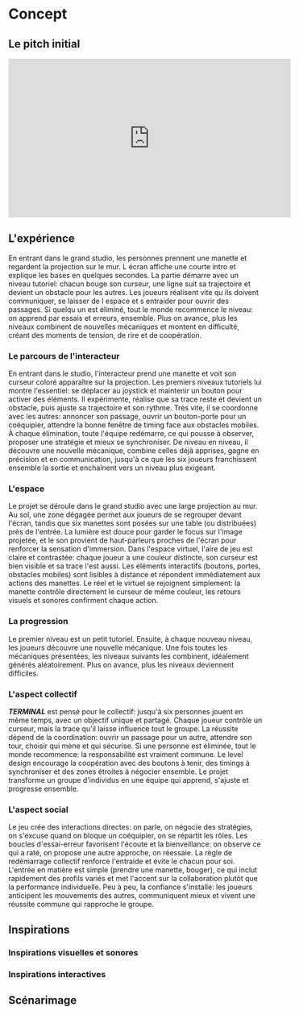 # Concept

## Le pitch initial

<!-- Inclure la vidéo du PowerPoint intial -->

<!-- Méthode 1 -->
<iframe width="560" height="315"
  src="https://www.youtube.com/embed/S0HuyAs4G5k?si=4g17DAnrrll7XO7B"
  title="YouTube video"
  frameborder="0"
  allowfullscreen>
</iframe>

<!-- Méthode 2, plug legit -->
<!-- 
[![Description de la vidéo](http://img.youtube.com/vi/ABWCq8j8qys/0.jpg)](http://www.youtube.com/watch?v=ABWCq8j8qys)
-->

<!-- Méthode 3 (vidéo local) -->
<!-- 
 ![Description de la vidéo](/media/ipsum_020.mp4)
-->

## L'expérience

En entrant dans le grand studio, les personnes prennent une manette et regardent la projection sur le mur. L écran affiche une courte intro et explique les bases en quelques secondes. La partie démarre avec un niveau tutoriel: chacun bouge son curseur, une ligne suit sa trajectoire et devient un obstacle pour les autres. Les joueurs réalisent vite qu ils doivent communiquer, se laisser de l espace et s entraider pour ouvrir des passages. Si quelqu un est éliminé, tout le monde recommence le niveau: on apprend par essais et erreurs, ensemble. Plus on avance, plus les niveaux combinent de nouvelles mécaniques et montent en difficulté, créant des moments de tension, de rire et de coopération.

### Le parcours de l'interacteur

En entrant dans le studio, l'interacteur prend une manette et voit son curseur coloré apparaître sur la projection. Les premiers niveaux tutoriels lui montre l'essentiel: se déplacer au joystick et maintenir un bouton pour activer des éléments. Il expérimente, réalise que sa trace reste et devient un obstacle, puis ajuste sa trajectoire et son rythme. Très vite, il se coordonne avec les autres: annoncer son passage, ouvrir un bouton-porte pour un coéquipier, attendre la bonne fenêtre de timing face aux obstacles mobiles. À chaque élimination, toute l'équipe redémarre, ce qui pousse à observer, proposer une stratégie et mieux se synchroniser. De niveau en niveau, il découvre une nouvelle mécanique, combine celles déjà apprises, gagne en précision et en communication, jusqu'à ce que les six joueurs franchissent ensemble la sortie et enchaînent vers un niveau plus exigeant.

<!-- 
Comportement de l’interacteur
Qu'est-ce que fait l'interacteur?
un résumé du parcours de l'interacteur du début à la fin de son expérience - qu'est-ce qu'il fait, qu'est-ce qu'il manipule, etc
-->

### L'espace

Le projet se déroule dans le grand studio avec une large projection au mur. Au sol, une zone dégagée permet aux joueurs de se regrouper devant l'écran, tandis que six manettes sont posées sur une table (ou distribuées) près de l'entrée. La lumière est douce pour garder le focus sur l'image projetée, et le son provient de haut-parleurs proches de l'écran pour renforcer la sensation d'immersion. Dans l'espace virtuel, l'aire de jeu est claire et contrastée: chaque joueur a une couleur distincte, son curseur est bien visible et sa trace l'est aussi. Les éléments interactifs (boutons, portes, obstacles mobiles) sont lisibles à distance et répondent immédiatement aux actions des manettes. Le réel et le virtuel se rejoignent simplement: la manette contrôle directement le curseur de même couleur, les retours visuels et sonores confirment chaque action.

<!-- 
description de l'espace réel et virtuel du projet et comment l'espace réel est transposé, transorté ou prolongé dans le virtuel et inversement 
-->

### La progression

Le premier niveau est un petit tutoriel. Ensuite, à chaque nouveau niveau, les joueurs découvre une nouvelle mécanique. Une fois toutes les mécaniques présentées, les niveaux suivants les combinent, idéalement générés aléatoirement. Plus on avance, plus les niveaux deviennent difficiles. 

<!--  sur le temps et la progression -->

### L'aspect collectif

***TERMINAL*** est pensé pour le collectif: jusqu'à six personnes jouent en même temps, avec un objectif unique et partagé. Chaque joueur contrôle un curseur, mais la trace qu'il laisse influence tout le groupe. La réussite dépend de la coordination: ouvrir un passage pour un autre, attendre son tour, choisir qui mène et qui sécurise. Si une personne est éliminée, tout le monde recommence: la responsabilité est vraiment commune. Le level design encourage la coopération avec des boutons à tenir, des timings à synchroniser et des zones étroites à négocier ensemble. Le projet transforme un groupe d'individus en une équipe qui apprend, s'ajuste et progresse ensemble.

<!-- 
comment votre idée de projet correspond au thème du COLLECTIF 
Plus il y a de personnes qui peuvent interagir simultanément est un critère important ! 

Un collectif désigne l'ensemble de personnes ou d'entités qui s'unissent de manière concertée pour poursuivre un objectif commun, en coopérant et en collaborant pour atteindre des buts qui seraient difficiles à réaliser individuellement.
 Il peut s'agir d'une réunion informelle ou contractuelle, temporaire ou durable, constituée autour d'une cause, d'une action ou d'un projet, qu'il soit artistique, politique, professionnel, moral ou cultuel.
 Ce groupe, souvent considéré comme une entité à vocation communautaire, fonctionne sous le pilotage de ses membres et repose sur une volonté partagée de développer des solidarités.
-->

### L'aspect social

Le jeu crée des interactions directes: on parle, on négocie des stratégies, on s'excuse quand on bloque un coéquipier, on se répartit les rôles. Les boucles d'essai-erreur favorisent l'écoute et la bienveillance: on observe ce qui a raté, on propose une autre approche, on réessaie. La règle de redémarrage collectif renforce l'entraide et évite le chacun pour soi. L'entrée en matière est simple (prendre une manette, bouger), ce qui inclut rapidement des profils variés et met l'accent sur la collaboration plutôt que la performance individuelle. Peu à peu, la confiance s'installe: les joueurs anticipent les mouvements des autres, communiquent mieux et vivent une réussite commune qui rapproche le groupe.

<!-- 
comment votre idée de projet correspond au thème du SOCIAL 

Le terme « social » désigne ce qui concerne la vie en société, c’est-à-dire les relations entre les individus au sein d’un groupe organisé, ainsi que les structures, normes et institutions qui en découlent.
 Il peut s’appliquer à des aspects variés, comme la vie sociale, les groupes sociaux, les classes sociales, les rapports de production, ou encore les politiques visant à améliorer les conditions de vie des individus.
 En sciences sociales, le social englobe l’étude des phénomènes collectifs, des interactions humaines, des normes sociales et des dynamiques de pouvoir au sein de la société.
 L’adjectif peut aussi qualifier des animaux ou des plantes vivant en communauté selon des règles strictes, comme les insectes sociaux (fourmis, abeilles) ou certaines espèces végétales formant des colonies denses.
-->

## Inspirations

### Inspirations visuelles et sonores

<!-- Inclure le moodboard avec référenes pour chacune des sources-->

<!--
Images inspirantes
Représentations visuelles de l'ambiance recherchée, que ce soit à travers des photographies, des illustrations, ou des œuvres existantes.


Palette de couleurs
Choix de couleurs qui influenceront l’éclairage, les médias projetés, ou l’interface visuelle.

Références multimédia
Vidéos, musiques ou sons, séquences animées qui capturent l’énergie ou la tonalité souhaitée pour l'installation.

Textures et matériaux
Échantillons ou représentations de matériaux tangibles qui seront utilisés dans l'installation (écrans, surfaces tactiles, objets physiques interactifs).

Ambiance sonore et lumineuse
Inspirations relatives à la scénarisation de la lumière et du son, qui seront des éléments interactifs clés dans l’expérience utilisateur.
-->


### Inspirations interactives

<!-- Inclure des liens et une ligne sur pourquoi -->


## Scénarimage

<!-- Pour chaque étape/scène : une image avec du texte descriptif et une explication de la transition -->

<!--
Éléments du scénarimage
Séquence visuelle
Chaque scène ou séquence du scénarimage doit être clairement illustrée, montrant les éléments visuels qui seront projetés ou affichés. Cette séquence visuelle peut inclure des captures d'écran, des croquis ou des rendus 3D, en fonction des besoins du projet.

Points d'interaction
Le scénarimage dans un cadre interactif inclut les moments où l'utilisateur interagit avec l'installation. Ces points d’interaction doivent être représentés graphiquement pour indiquer comment et quand l’utilisateur influencera la progression du récit ou des effets visuels et sonores.

Évolution du récit
Comme pour le scénario narratif, le scénarimage doit montrer la progression de l’histoire ou de l’expérience au fil des interactions. Il permet de visualiser comment l’installation évolue en fonction des actions de l'utilisateur, avec des embranchements possibles selon ses choix.

Retour visuel et sensoriel
Le scénarimage doit inclure des annotations ou des visuels montrant les réponses visuelles, sonores ou tactiles à chaque interaction. Cela peut inclure des changements d’éclairage, des transitions vidéo, ou des effets sonores qui réagissent aux actions de l’utilisateur.
-->

